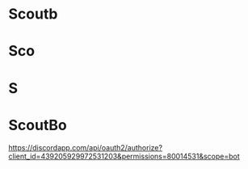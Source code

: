 # Scoutb

# Sco

# S

# ScoutBo

https://discordapp.com/api/oauth2/authorize?client_id=439205929972531203&permissions=80014531&scope=bot
